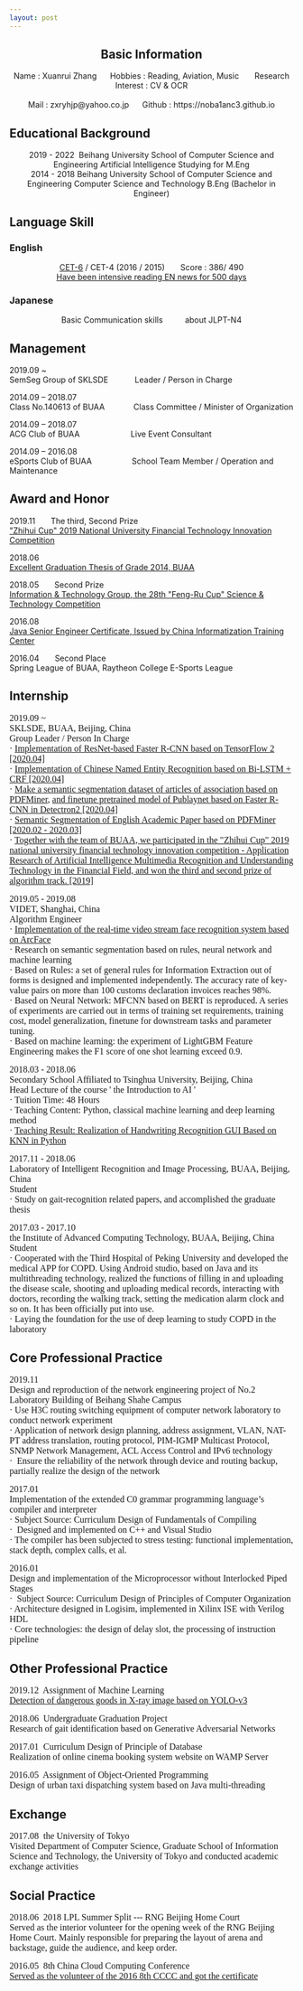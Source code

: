 ```yaml
---
layout: post
---
```


## <center>Basic Information</center>

<center>Name : Xuanrui Zhang      Hobbies : Reading, Aviation, Music       Research Interest : CV & OCR</center>
            <center>Mail : zxryhjp@yahoo.co.jp      Github : https://noba1anc3.github.io</center>

## Educational Background

<center>2019 - 2022   Beihang University   School of Computer Science and Engineering   
Artificial Intelligence   Studying for M.Eng</center>

<center>2014 - 2018   Beihang University   School of Computer Science and Engineering   
Computer Science and Technology   B.Eng (Bachelor in Engineer)
</center>

## Language Skill

### English

<center><a href="http://m.qpic.cn/psc?/fef49446-40e0-48c4-adcc-654c5015022c/90yfO.8bOadXEE4MiHsPn6TyffVgPNmGcjIvjOKMuxcAKJ1BZrBzbZJm2HeN8VaripjDuYYmI8vvcL1pckOBsQ!!/b&bo=VAROBlQETgYRCT4!&rf=viewer_4">CET-6</a> / CET-4 (2016 / 2015) &nbsp;&nbsp;&nbsp;&nbsp;&nbsp; Score : 386/ 490</center>

<center><a href="http://www.github.com/noba1anc3/en_news">
Have been intensive reading EN news for 500 days</a></center>

### Japanese

<center>Basic Communication skills &nbsp;&nbsp;&nbsp;&nbsp;&nbsp;&nbsp;&nbsp;&nbsp; about JLPT-N4</center>

## Management

2019.09 ~  &nbsp;&nbsp;&nbsp;&nbsp;&nbsp;&nbsp;&nbsp;&nbsp;&nbsp;&nbsp;&nbsp;&nbsp;&nbsp;&nbsp;&nbsp;&nbsp; <br>
SemSeg Group of SKLSDE&nbsp;&nbsp;&nbsp;&nbsp;&nbsp;&nbsp;&nbsp;&nbsp;&nbsp;&nbsp;&nbsp; Leader / Person in Charge

2014.09 – 2018.07 &nbsp;&nbsp;&nbsp;&nbsp; <br> Class No.140613 of BUAA &nbsp;&nbsp;&nbsp;&nbsp;&nbsp;&nbsp;&nbsp;&nbsp;&nbsp; &nbsp; Class Committee / Minister of Organization

2014.09 – 2018.07 &nbsp;&nbsp;&nbsp;&nbsp; <br> ACG Club of BUAA &nbsp;&nbsp;&nbsp;&nbsp;&nbsp;&nbsp;&nbsp;&nbsp;&nbsp;&nbsp;&nbsp;&nbsp;&nbsp;&nbsp;&nbsp;&nbsp;&nbsp;&nbsp;&nbsp;&nbsp;&nbsp; Live Event Consultant

2014.09 – 2016.08 &nbsp;&nbsp;&nbsp;&nbsp; <br> eSports Club of BUAA&nbsp;&nbsp;&nbsp;&nbsp;&nbsp;&nbsp;&nbsp;&nbsp;&nbsp;&nbsp;&nbsp;&nbsp;&nbsp;&nbsp;&nbsp;&nbsp;&nbsp; School Team Member / Operation and Maintenance

## Award and Honor

2019.11&nbsp;&nbsp;&nbsp;&nbsp;&nbsp;&nbsp; The third, Second Prize <br>	<a href="http://m.qpic.cn/psc?/fef49446-40e0-48c4-adcc-654c5015022c/90yfO.8bOadXEE4MiHsPn64qNm51rLgAai7.Wdd69I4jNTfeUmBiRviOWdww2JZxEQJ2WmRkpij4t73uFKp6Vw!!/b&bo=CwtABlQM.gYDCc4!&rf=viewer_4">"Zhihui Cup" 2019 National University Financial Technology Innovation Competition</a>

2018.06 <br>	<a href="http://m.qpic.cn/psc?/fef49446-40e0-48c4-adcc-654c5015022c/90yfO.8bOadXEE4MiHsPn0UBm6Jr6mYr41cemrSkByfnoZcEUrB2.JZSuXZOjpIzNLNN3tMV1Ec4flJcMD0RzA!!/b&bo=QAYnCAYN*RADCaM!&rf=viewer_4">Excellent Graduation Thesis of Grade 2014, BUAA</a>

2018.05&nbsp;&nbsp;&nbsp;&nbsp;&nbsp;&nbsp; Second Prize <br>	<a href="http://m.qpic.cn/psc?/fef49446-40e0-48c4-adcc-654c5015022c/90yfO.8bOadXEE4MiHsPn845wJkoLXf*8GIlqmg.rx6CyjvYPYPKxSZOttN3wbat67Qo.E8E*rcVxWZcXaculA!!/b&bo=LgRVAi4EVQIDCSw!&rf=viewer_4">Information & Technology Group, the 28th "Feng-Ru Cup" Science & Technology Competition</a>

2016.08 <br>	<a href="http://m.qpic.cn/psc?/fef49446-40e0-48c4-adcc-654c5015022c/U9VSE8DftkGCrX.UXUSpm2UFWfYyLsEg6F8iU8zxL1WTGl2RrFOJ2ib5l8cb.RpjObT.coav8NyaPXtZ.1fBVuhAYEJ9gc33brtWO*stSCg!/b&bo=VQhABgASgA0ROYo!&rf=viewer_4">Java Senior Engineer Certificate, Issued by China Informatization Training Center</a>

2016.04&nbsp;&nbsp;&nbsp;&nbsp;&nbsp;&nbsp; Second Place <br>	Spring League of BUAA, Raytheon College E-Sports League

## Internship

<font face="verdana"  size=3>2019.09 ~ <br>SKLSDE, BUAA, Beijing, China <br>	Group Leader / Person In Charge <br>·	<a href="https://github.com/Noba1anc3/Faster-RCNN-TensorFlow-2">Implementation of ResNet-based Faster R-CNN based on TensorFlow 2 [2020.04]</a><br>·	<a href="https://github.com/Noba1anc3/CH-NER">Implementation of Chinese Named Entity Recognition based on Bi-LSTM + CRF [2020.04]</a><br> ·	<a href="https://github.com/Noba1anc3/Company-Articles-PDF-SemSeg">Make a semantic segmentation dataset of articles of association based on PDFMiner</a>, <a href="https://github.com/Noba1anc3/Publaynet">and finetune pretrained model of Publaynet based on Faster R-CNN in Detectron2 [2020.04]</a><br>·	<a href="https://github.com/Noba1anc3/Academic-Paper-PDF-SemSeg">Semantic Segmentation of English Academic Paper based on PDFMiner [2020.02 - 2020.03]</a><br>·	<a href="http://m.qpic.cn/psc?/fef49446-40e0-48c4-adcc-654c5015022c/90yfO.8bOadXEE4MiHsPn64qNm51rLgAai7.Wdd69I4jNTfeUmBiRviOWdww2JZxEQJ2WmRkpij4t73uFKp6Vw!!/b&bo=CwtABlQM.gYDCc4!&rf=viewer_4">Together with the team of BUAA, we participated in the "Zhihui Cup" 2019 national university financial technology innovation competition - Application Research of Artificial Intelligence Multimedia Recognition and Understanding Technology in the Financial Field, and won the third and second prize of algorithm track. [2019]</a></font>

<font face="verdana"  size=3>2019.05 - 2019.08 <br>VIDET, Shanghai, China <br>	Algorithm Engineer <br>·	<a href="https://github.com/Noba1anc3/ArcFace">Implementation of the real-time video stream face recognition system based on ArcFace</a><br>·	        Research on semantic segmentation based on rules, neural network and machine learning<br>	 ·	        Based on Rules: a set of general rules for Information Extraction out of forms is designed and implemented independently. The accuracy rate of key-value pairs on more than 100 customs declaration invoices reaches 98%. <br>	·	        Based on Neural Network: MFCNN based on BERT is reproduced. A series of experiments are carried out in terms of training set requirements, training cost, model generalization, finetune for downstream tasks and parameter tuning.  <br>	·	        Based on machine learning: the experiment of LightGBM Feature Engineering makes the F1 score of one shot learning exceed 0.9.  </font>

<font face="verdana"  size=3>2018.03 - 2018.06 <br> Secondary School Affiliated to Tsinghua University, Beijing, China<br>	Head Lecture of the course ' the Introduction to AI ' <br>·	        Tuition Time: 48 Hours  <br>·	                Teaching Content: Python, classical machine learning and deep learning method    <br>·	 <a href="http://m.qpic.cn/psc?/fef49446-40e0-48c4-adcc-654c5015022c/90yfO.8bOadXEE4MiHsPn457z3U0oTs*AUAkgXCuuLsfjGQuzy6mTp8G2gtroLc6eSq3NqybzcRBC9K9RnjyNQ!!/b&bo=sgaAAigjIA0RCS4!&rf=viewer_4">               Teaching Result: Realization of Handwriting Recognition GUI Based on KNN in Python</a><br></font>

<font face="verdana"  size=3>2017.11 - 2018.06 <br>         Laboratory of Intelligent Recognition and Image Processing, BUAA, Beijing, China<br>	Student <br>·	                Study on gait-recognition related papers, and accomplished the graduate thesis    <br></font>

<font face="verdana"  size=3>2017.03 - 2017.10 <br>                 the Institute of Advanced Computing Technology, BUAA, Beijing, China<br>	Student <br>·	                Cooperated with the Third Hospital of Peking University and developed the medical APP for COPD. Using Android studio, based on Java and its multithreading technology, realized the functions of filling in and uploading the disease scale, shooting and uploading medical records, interacting with doctors, recording the walking track, setting the medication alarm clock and so on. It has been officially put into use.    <br>·	        Laying the foundation for the use of deep learning to study COPD in the laboratory  </font>

## Core Professional Practice

<font face="verdana"  size=3>2019.11 <br>                          Design and reproduction of the network engineering project of No.2 Laboratory Building of Beihang Shahe Campus  <br>·	                         Use H3C routing switching equipment of computer network laboratory to conduct network experiment      <br>·	                 Application of network design planning, address assignment, VLAN, NAT-PT address translation, routing protocol, PIM-IGMP Multicast Protocol, SNMP Network Management, ACL Access Control and IPv6 technology <br>·	 Ensure the reliability of the network through device and routing backup, partially realize the design of the network</font>

<font face="verdana"  size=3>2017.01 <br>                                   Implementation of the extended C0 grammar programming language’s compiler and interpreter <br>·	                                  Subject Source: Curriculum Design of Fundamentals of Compiling        <br>·	 Designed and implemented on C++ and Visual Studio <br>·	         The compiler has been subjected to stress testing: functional implementation, stack depth, complex calls, et al.  </font>

<font face="verdana"  size=3>2016.01 <br>                                            Design and implementation of the Microprocessor without Interlocked Piped Stages   <br>·	 Subject Source: Curriculum Design of Principles of Computer Organization        <br>·	  Architecture designed in Logisim, implemented in Xilinx ISE with Verilog HDL <br>·	         Core technologies: the design of delay slot, the processing of instruction pipeline    </font>

## Other Professional Practice

<font face="verdana"  size=3>2019.12 			         Assignment of Machine Learning  <br>
[Detection of dangerous goods in X-ray image based on YOLO-v3](https://github.com/Noba1anc3/yolov3) </font>

<font face="verdana"  size=3>2018.06 			                  Undergraduate Graduation Project <br>
Research of gait identification based on Generative Adversarial Networks </font>

<font face="verdana"  size=3>2017.01 			                           Curriculum Design of Principle of Database <br>                  Realization of online cinema booking system website on WAMP Server </font>

<font face="verdana"  size=3>2016.05 			                           Assignment of Object-Oriented Programming <br>                  Design of urban taxi dispatching system based on Java multi-threading </font>

## Exchange

<font face="verdana"  size=3>2017.08 			                                    the University of Tokyo        <br> 
Visited Department of Computer Science, Graduate School of Information Science and Technology, the University of Tokyo and conducted academic exchange activities </font>

## Social Practice

<font face="verdana"  size=3>2018.06 			                                             2018 LPL Summer Split --- RNG Beijing Home Court <br>Served as the interior volunteer for the opening week of the RNG Beijing Home Court. Mainly responsible for preparing the layout of arena and backstage, guide the audience, and keep order.   </font>

<font face="verdana"  size=3>2016.05 			                                             8th China Cloud Computing Conference <br>
[Served as the volunteer of the 2016 8th CCCC and got the certificate](http://m.qpic.cn/psc?/fef49446-40e0-48c4-adcc-654c5015022c/90yfO.8bOadXEE4MiHsPn*zgMvy1JdwreAOHASXGwARpiDpA7ty3mRM.7*RctmUrFvplblQPiwKziyU*EUmkiA!!/b&bo=VQhABgASgA0RCbo!&rf=viewer_4)   </font>

